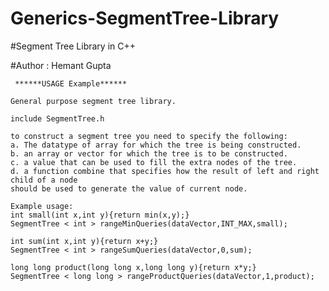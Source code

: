 # Generics-SegmentTree-Library
#Segment Tree Library in C++

#Author : Hemant Gupta

     ******USAGE Example******    

    General purpose segment tree library.

    include SegmentTree.h

    to construct a segment tree you need to specify the following:
    a. The datatype of array for which the tree is being constructed.
    b. an array or vector for which the tree is to be constructed.
    c. a value that can be used to fill the extra nodes of the tree.
    d. a function combine that specifies how the result of left and right child of a node
    should be used to generate the value of current node.

    Example usage:
    int small(int x,int y){return min(x,y);}
    SegmentTree < int > rangeMinQueries(dataVector,INT_MAX,small);

    int sum(int x,int y){return x+y;}
    SegmentTree < int > rangeSumQueries(dataVector,0,sum);

    long long product(long long x,long long y){return x*y;}
    SegmentTree < long long > rangeProductQueries(dataVector,1,product);  
